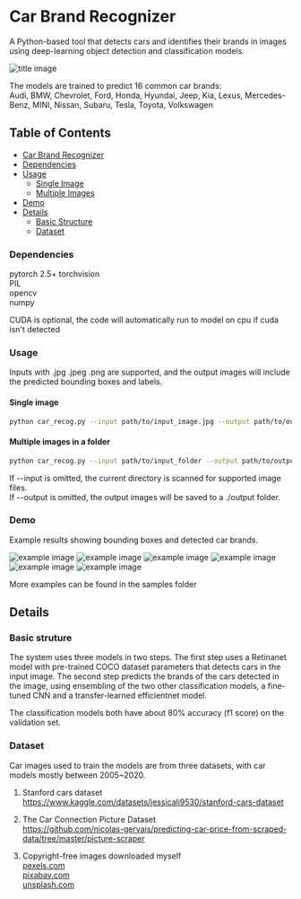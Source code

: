 # Car Brand Recognizer
A Python-based tool that detects cars and identifies their brands in images using deep-learning object detection and classification models.  

![title image](/samples/example1.jpg)

The models are trained to predict 16 common car brands:  
Audi, BMW, Chevrolet, Ford, Honda, Hyundai, Jeep, Kia, Lexus, Mercedes-Benz, MINI, Nissan, Subaru, Tesla, Toyota, Volkswagen  

## Table of Contents
- [Car Brand Recognizer](#car-brand-recognizer)
- [Dependencies](#dependencies)
- [Usage](#usage)
  - [Single Image](#single-image)
  - [Multiple Images](#multiple-images-in-a-folder)
- [Demo](#demo)
- [Details](#details)
  - [Basic Structure](#basic-structure)
  - [Dataset](#dataset)

### Dependencies
pytorch 2.5+ 
torchvision  
PIL  
opencv  
numpy  

CUDA is optional, the code will automatically run to model on cpu if cuda isn't detected

### Usage
Inputs with .jpg .jpeg .png are supported, and the output images will include the predicted bounding boxes and labels.
#### Single image
```bash
python car_recog.py --input path/to/input_image.jpg --output path/to/output_folder
```
#### Multiple images in a folder
```bash
python car_recog.py --input path/to/input_folder --output path/to/output_folder
```
  
If --input is omitted, the current directory is scanned for supported image files.  
If --output is omitted, the output images will be saved to a ./output folder.

### Demo
Example results showing bounding boxes and detected car brands.  

![example image](/samples/example2.jpg)
![example image](/samples/example3.jpg)
![example image](/samples/example8.jpg)
![example image](/samples/example9.jpg)
![example image](/samples/example10.jpeg)
![example image](/samples/example11.png)

More examples can be found in the samples folder

## Details
### Basic struture

The system uses three models in two steps. The first step uses a Retinanet model with pre-trained COCO dataset parameters that detects cars in the input image. The second step predicts the brands of the cars detected in the image, using ensembling of the two other classification models, a fine-tuned CNN and a transfer-learned efficientnet model. 

The classification models both have about 80% accuracy (f1 score) on the validation set. 



### Dataset
Car images used to train the models are from three datasets, with car models mostly between 2005~2020.
1. Stanford cars dataset  
https://www.kaggle.com/datasets/jessicali9530/stanford-cars-dataset

2. The Car Connection Picture Dataset  
https://github.com/nicolas-gervais/predicting-car-price-from-scraped-data/tree/master/picture-scraper

3. Copyright-free images downloaded myself  
[pexels.com  ](https://www.pexels.com/)  
[pixabay.com](https://www.pixabay.com/)  
[unsplash.com](https://unsplash.com/)  

